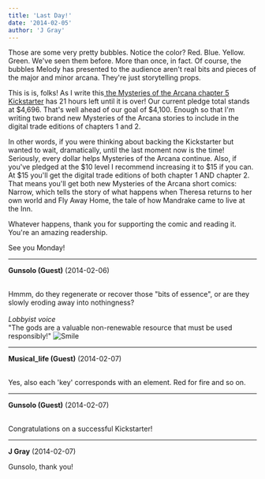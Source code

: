 ```yaml
---
title: 'Last Day!'
date: '2014-02-05'
author: 'J Gray'
---
```


<p>Those are some very pretty bubbles. Notice the color? Red. Blue. Yellow. Green. We've seen them before. More than once, in fact. Of course, the bubbles Melody has presented to the audience aren't real bits and pieces of the major and minor arcana. They're just storytelling props.</p><p>This is is, folks! As I write this<a href="https://www.kickstarter.com/projects/355389852/mysteries-of-the-arcana-chapter-5" target="_blank"> the Mysteries of the Arcana chapter 5 Kickstarter</a> has 21 hours left until it is over! Our current pledge total stands at $4,696. That's well ahead of our goal of $4,100. Enough so that I'm writing two brand new Mysteries of the Arcana stories to include in the digital trade editions of chapters 1 and 2. </p><p>In other words, if you were thinking about backing the Kickstarter but wanted to wait, dramatically, until the last moment now is the time! Seriously, every dollar helps Mysteries of the Arcana continue. Also, if you've pledged at the $10 level I recommend increasing it to $15 if you can. At $15 you'll get the digital trade editions of both chapter 1 AND chapter 2. That means you'll get both new Mysteries of the Arcana short comics: Narrow, which tells the story of what happens when Theresa returns to her own world and Fly Away Home, the tale of how Mandrake came to live at the Inn.</p><p>Whatever happens, thank you for supporting the comic and reading it. You're an amazing readership.</p><p>See you Monday!</p>

---
**Gunsolo (Guest)** (2014-02-06)

<br> Hmmm, do they regenerate or recover those "bits of essence", or are they slowly eroding away into nothingness?<br><br>*Lobbyist voice*<br>"The gods are a valuable non-renewable resource that must be used responsibly!" <img src="/smilies/smile.gif" alt="Smile" border="0"><br>

---
**Musical_life (Guest)** (2014-02-07)

<br> Yes, also each 'key' corresponds with an element. Red for fire and so on.

---
**Gunsolo (Guest)** (2014-02-07)

<br> Congratulations on a successful Kickstarter!<br>

---
**J Gray** (2014-02-07)

Gunsolo, thank you!<br><br>

